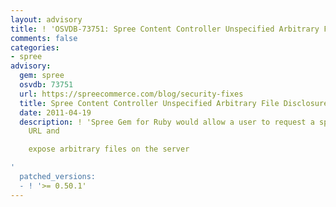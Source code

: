```yaml
---
layout: advisory
title: ! 'OSVDB-73751: Spree Content Controller Unspecified Arbitrary File Disclosure'
comments: false
categories:
- spree
advisory:
  gem: spree
  osvdb: 73751
  url: https://spreecommerce.com/blog/security-fixes
  title: Spree Content Controller Unspecified Arbitrary File Disclosure
  date: 2011-04-19
  description: ! 'Spree Gem for Ruby would allow a user to request a specially crafted
    URL and

    expose arbitrary files on the server

'
  patched_versions:
  - ! '>= 0.50.1'
---
```

